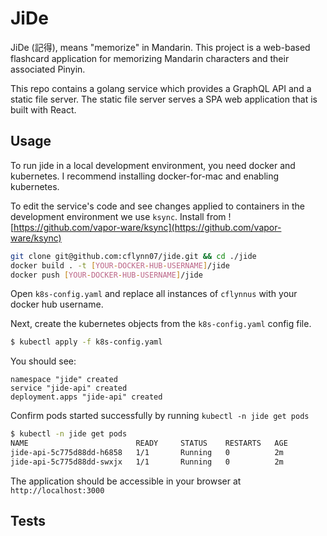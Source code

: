 JiDe
====

JiDe (記得), means "memorize" in Mandarin. This project is a web-based flashcard
application for memorizing Mandarin characters and their associated Pinyin.

This repo contains a golang service which provides a GraphQL API and a static
file server. The static file server serves a SPA web application that is built
with React.

Usage
-----
To run jide in a local development environment, you need docker and kubernetes.
I recommend installing docker-for-mac and enabling kubernetes.

To edit the service's code and see changes applied to containers in the
development environment we use `ksync`. Install from
![https://github.com/vapor-ware/ksync](https://github.com/vapor-ware/ksync)

```bash
git clone git@github.com:cflynn07/jide.git && cd ./jide
docker build . -t [YOUR-DOCKER-HUB-USERNAME]/jide
docker push [YOUR-DOCKER-HUB-USERNAME]/jide
```

Open `k8s-config.yaml` and replace all instances of `cflynnus` with your docker
hub username.  

Next, create the kubernetes objects from the `k8s-config.yaml` config file.
```bash
$ kubectl apply -f k8s-config.yaml
```

You should see:
```
namespace "jide" created
service "jide-api" created
deployment.apps "jide-api" created
```

Confirm pods started successfully by running `kubectl -n jide get pods`
```bash
$ kubectl -n jide get pods
NAME                        READY     STATUS    RESTARTS   AGE
jide-api-5c775d88dd-h6858   1/1       Running   0          2m
jide-api-5c775d88dd-swxjx   1/1       Running   0          2m
```

The application should be accessible in your browser at `http://localhost:3000`

Tests
-----
